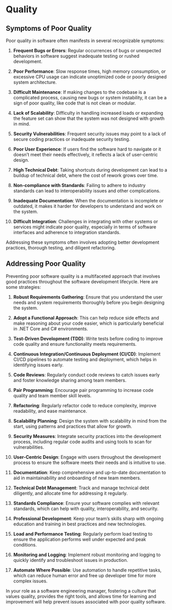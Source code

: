 # Quality

## Symptoms of Poor Quality

Poor quality in software often manifests in several recognizable symptoms:

1. **Frequent Bugs or Errors**: Regular occurrences of bugs or unexpected behaviors in software suggest inadequate testing or rushed development.

2. **Poor Performance**: Slow response times, high memory consumption, or excessive CPU usage can indicate unoptimized code or poorly designed system architecture.

3. **Difficult Maintenance**: If making changes to the codebase is a complicated process, causing new bugs or system instability, it can be a sign of poor quality, like code that is not clean or modular.

4. **Lack of Scalability**: Difficulty in handling increased loads or expanding the feature set can show that the system was not designed with growth in mind.

5. **Security Vulnerabilities**: Frequent security issues may point to a lack of secure coding practices or inadequate security testing.

6. **Poor User Experience**: If users find the software hard to navigate or it doesn’t meet their needs effectively, it reflects a lack of user-centric design.

7. **High Technical Debt**: Taking shortcuts during development can lead to a buildup of technical debt, where the cost of rework grows over time.

8. **Non-compliance with Standards**: Failing to adhere to industry standards can lead to interoperability issues and other complications.

9. **Inadequate Documentation**: When the documentation is incomplete or outdated, it makes it harder for developers to understand and work on the system.

10. **Difficult Integration**: Challenges in integrating with other systems or services might indicate poor quality, especially in terms of software interfaces and adherence to integration standards.

Addressing these symptoms often involves adopting better development practices, thorough testing, and diligent refactoring.

## Addressing Poor Quality

Preventing poor software quality is a multifaceted approach that involves good practices throughout the software development lifecycle. Here are some strategies:

1. **Robust Requirements Gathering**: Ensure that you understand the user needs and system requirements thoroughly before you begin designing the system.

2. **Adopt a Functional Approach**: This can help reduce side effects and make reasoning about your code easier, which is particularly beneficial in .NET Core and C# environments.

3. **Test-Driven Development (TDD)**: Write tests before coding to improve code quality and ensure functionality meets requirements.

4. **Continuous Integration/Continuous Deployment (CI/CD)**: Implement CI/CD pipelines to automate testing and deployment, which helps in identifying issues early.

5. **Code Reviews**: Regularly conduct code reviews to catch issues early and foster knowledge sharing among team members.

6. **Pair Programming**: Encourage pair programming to increase code quality and team member skill levels.

7. **Refactoring**: Regularly refactor code to reduce complexity, improve readability, and ease maintenance.

8. **Scalability Planning**: Design the system with scalability in mind from the start, using patterns and practices that allow for growth.

9. **Security Measures**: Integrate security practices into the development process, including regular code audits and using tools to scan for vulnerabilities.

10. **User-Centric Design**: Engage with users throughout the development process to ensure the software meets their needs and is intuitive to use.

11. **Documentation**: Keep comprehensive and up-to-date documentation to aid in maintainability and onboarding of new team members.

12. **Technical Debt Management**: Track and manage technical debt diligently, and allocate time for addressing it regularly.

13. **Standards Compliance**: Ensure your software complies with relevant standards, which can help with quality, interoperability, and security.

14. **Professional Development**: Keep your team’s skills sharp with ongoing education and training in best practices and new technologies.

15. **Load and Performance Testing**: Regularly perform load testing to ensure the application performs well under expected and peak conditions.

16. **Monitoring and Logging**: Implement robust monitoring and logging to quickly identify and troubleshoot issues in production.

17. **Automate Where Possible**: Use automation to handle repetitive tasks, which can reduce human error and free up developer time for more complex issues.

In your role as a software engineering manager, fostering a culture that values quality, provides the right tools, and allows time for learning and improvement will help prevent issues associated with poor quality software.
